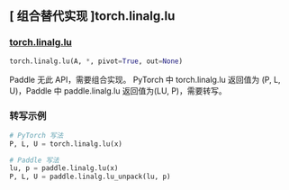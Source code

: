 ## [ 组合替代实现 ]torch.linalg.lu

### [torch.linalg.lu](https://pytorch.org/docs/stable/generated/torch.linalg.lu.html?highlight=torch+linalg+lu#torch.linalg.lu)

```python
torch.linalg.lu(A, *, pivot=True, out=None)
```

Paddle 无此 API，需要组合实现。
PyTorch 中 torch.linalg.lu 返回值为 (P, L, U)，Paddle 中 paddle.linalg.lu 返回值为(LU, P)，需要转写。

### 转写示例

```python
# PyTorch 写法
P, L, U = torch.linalg.lu(x)

# Paddle 写法
lu, p = paddle.linalg.lu(x)
P, L, U = paddle.linalg.lu_unpack(lu, p)
```
